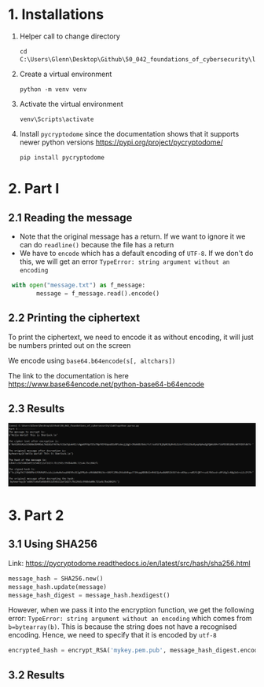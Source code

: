 # 1. Installations

1. Helper call to change directory

   ```
   cd C:\Users\Glenn\Desktop\Github\50_042_foundations_of_cybersecurity\lab7
   ```

2. Create a virtual environment

   ```
   python -m venv venv
   ```

3. Activate the virtual environment 

   ```
   venv\Scripts\activate
   ```

4. Install `pycryptodome` since the documentation shows that it supports newer python versions  https://pypi.org/project/pycryptodome/ 

   ```
   pip install pycryptodome
   ```

# 2. Part I

## 2.1 Reading the message

- Note that the original message has a return. If we want to ignore it we can do `readline()` because the file has a return 
- We have to `encode` which has a default encoding of `UTF-8`. If we don't do this, we will get an error `TypeError: string argument without an encoding`

```python
 with open("message.txt") as f_message:
        message = f_message.read().encode()
```

## 2.2 Printing the ciphertext

To print the ciphertext, we need to encode it as without encoding, it will just be numbers printed out on the screen

We encode using `base64.b64encode(s[, altchars])`

The link to the documentation is here  https://www.base64encode.net/python-base64-b64encode 

## 2.3 Results

![](assets/01_part1.PNG)

# 3. Part 2

## 3.1 Using SHA256

Link:  https://pycryptodome.readthedocs.io/en/latest/src/hash/sha256.html 

```python
message_hash = SHA256.new()
message_hash.update(message)
message_hash_digest = message_hash.hexdigest()
```

However, when we pass it into the encryption function, we get the following error: `TypeError: string argument without an encoding` which comes from `b=bytearray(b)`. This is because the string does not have a recognised encoding. Hence, we need to specify that it is encoded by `utf-8`

```python
encrypted_hash = encrypt_RSA('mykey.pem.pub', message_hash_digest.encode(encoding='utf-8'))
```

## 3.2 Results

